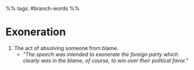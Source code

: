 %% tags: #branch-words %%
# Exoneration
1. The act of absolving someone from blame.
	- *"The speech was intended to exonerate the foreign party which clearly was in the blame, of course, to win over their political favor."*